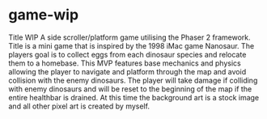 # game-wip

Title WIP
A side scroller/platform game utilising the Phaser 2 framework. Title is a mini game that is inspired by the 1998 iMac game Nanosaur. The players goal is to collect eggs from each dinosaur species and relocate them to a homebase. This MVP features base mechanics and physics allowing the player to navigate and platform through the map and avoid collision with the enemy dinosaurs. The player will take damage if colliding with enemy dinosaurs and will be reset to the beginning of the map if the entire healthbar is drained. At this time the background art is a stock image and all other pixel art is created by myself.
